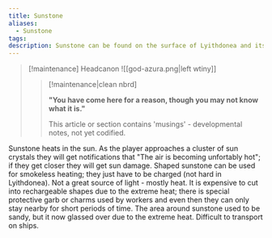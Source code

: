 ```yaml
---
title: Sunstone
aliases:
  - Sunstone
tags: 
description: Sunstone can be found on the surface of Lyithdonea and its roots extend far underground.
---
```

> [!maintenance] Headcanon
> ![[god-azura.png|left wtiny]]
> 
> > [!maintenance|clean nbrd]
> > 
> > **"You have come here for a reason, though you may not know what it is."**
> > 
> > This article or section contains 'musings' - developmental notes, not yet codified.

Sunstone heats in the sun. As the player approaches a cluster of sun crystals they will get notifications that "The air is becoming unfortably hot"; if they get closer they will get sun damage. Shaped sunstone can be used for smokeless heating; they just have to be charged (not hard in Lyithdonea). Not a great source of light - mostly heat. It is expensive to cut into rechargeable shapes due to the extreme heat; there is special protective garb or charms used by workers and even then they can only stay nearby for short periods of time. The area around sunstone used to be sandy, but it now glassed over due to the extreme heat. Difficult to transport on ships.